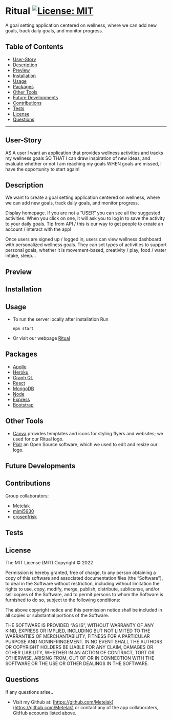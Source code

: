 # **Ritual**  [![License: MIT](https://img.shields.io/badge/License-MIT-yellow.svg)](https://opensource.org/licenses/MIT)
 A goal setting application centered on wellness, where we can add new goals, track daily goals, and monitor progress.

## **Table of Contents**

  * [User-Story](#user-story)
  * [Description](#description)
  * [Preview](#preview)
  * [Installation](#installation)
  * [Usage](#usage)
  * [Packages](#packages)
  * [Other Tools](#other-tools)
  * [Future Developments](#future-developments)
  * [Contributions](#contributions)
  * [Tests](#tests)
  * [License](#license)
  * [Questions](#questions)

  ---

  ## **User-Story**
   AS A user I want an application that provides wellness activities and tracks my wellness goals
  SO THAT I can draw inspiration of new ideas, and evaluate whether or not I am reaching my goals
  WHEN goals are missed, I have the opportunity to start again!
  ## **Description**
 We want to create a goal setting application centered on wellness, where we can add new goals, track daily goals, and monitor progress.

Display homepage. If you are not a “USER” you can see all the suggested activities. When you click on one, it will ask you to log in to save the activity to your daily goals. Tip from API / this is our way to get people to create an account / interact with the app!

Once users are signed up / logged in, users can view wellness dashboard with personalized wellness goals. They can set types of activities to support personal goals, whether it is movement-based, creativity / play, food / water intake, sleep…
  ## **Preview**

  ## **Installation**
  

  ## **Usage**
  * To run the server locally after installation Run
      ```
      npm start
     ```
  * Or visit our webpage [Ritual]()
## **Packages**
* [Apollo](https://www.apollographql.com/docs/apollo-server/)
* [Heroku](https://id.heroku.com/login)
* [Graph QL](https://graphql.org/)
* [React](https://reactjs.org/)
* [MongoDB](https://www.mongodb.com/)
* [Node](https://nodejs.org/en/)
* [Express](http://expressjs.com/)
* [Bootstrap](https://getbootstrap.com/)

## **Other Tools**
* [Canva](https://www.canva.com/) provides templates and icons for styling flyers and websites; we used for our Ritual logo.
* [Pixlr](https://pixlr.com/x/) an Open Source software, which we used to edit and resize our logo.

## **Future Developments**

 

## **Contributions**
Group collaborators:
* [Metelak](https://github.com/Metelak)
* [mimi5930](https://github.com/mimi5930)
* [crosenfrisk](https://github.com/crosenfrisk)

## **Tests**


## **License** 
The MIT License (MIT)
Copyright © 2022 <copyright holders>

Permission is hereby granted, free of charge, to any person obtaining a copy of this software and associated documentation files (the “Software”), to deal in the Software without restriction, including without limitation the rights to use, copy, modify, merge, publish, distribute, sublicense, and/or sell copies of the Software, and to permit persons to whom the Software is furnished to do so, subject to the following conditions:

The above copyright notice and this permission notice shall be included in all copies or substantial portions of the Software.

THE SOFTWARE IS PROVIDED “AS IS”, WITHOUT WARRANTY OF ANY KIND, EXPRESS OR IMPLIED, INCLUDING BUT NOT LIMITED TO THE WARRANTIES OF MERCHANTABILITY, FITNESS FOR A PARTICULAR PURPOSE AND NONINFRINGEMENT. IN NO EVENT SHALL THE AUTHORS OR COPYRIGHT HOLDERS BE LIABLE FOR ANY CLAIM, DAMAGES OR OTHER LIABILITY, WHETHER IN AN ACTION OF CONTRACT, TORT OR OTHERWISE, ARISING FROM, OUT OF OR IN CONNECTION WITH THE SOFTWARE OR THE USE OR OTHER DEALINGS IN THE SOFTWARE.
  

## **Questions**

If any questions arise..

* Visit my Github at: [https://github.com/Metelak](https://github.com/Metelak) or contact any of the app collaboraters, GitHub accounts listed above.